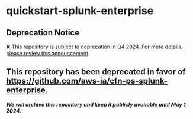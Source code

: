 # quickstart-splunk-enterprise 
## Deprecation Notice

:x: This repository is subject to deprecation in Q4 2024. For more details, [please review this announcement](https://github.com/aws-ia/.announcements/issues/1). 

## This repository has been deprecated in favor of https://github.com/aws-ia/cfn-ps-splunk-enterprise. 
***We will archive this repository and keep it publicly available until May 1, 2024.***

